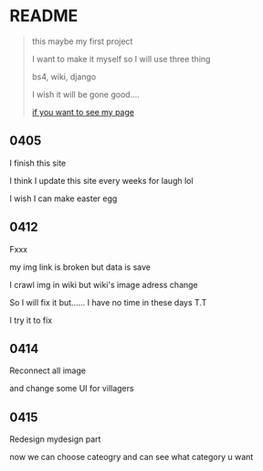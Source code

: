 # README

> this maybe my first project
>
> I want to make it myself so I will use three thing
>
> bs4, wiki, django
>
> I wish it will be gone good....
>
> [if you want to see my page](https://www.pythonanywhere.com/user/bluemen01/)

## 0405

I finish this site

I think I update this site every weeks for laugh lol

I wish I can make easter egg

## 0412

Fxxx

my img link is broken but data is save

I crawl img in wiki but wiki's image adress change

So I will fix it but...... I have no time in these days T.T

I try it to fix

## 0414

Reconnect all image

and change some UI for villagers

## 0415

Redesign mydesign part

now we can choose cateogry and can see what category u want
